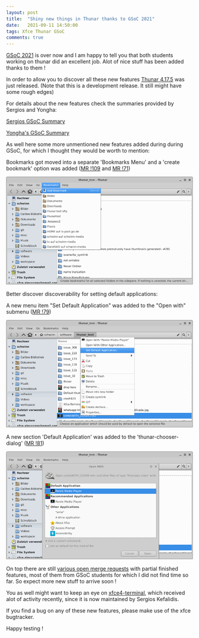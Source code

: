 ```yaml
---
layout: post
title:  "Shiny new things in Thunar thanks to GSoC 2021"
date:   2021-09-11 14:50:00
tags: Xfce Thunar GSoC
comments: true
---
```


[GSoC 2021](https://summerofcode.withgoogle.com) is over now and I am happy to tell you that both students working on thunar did an excellent job. Alot of nice stuff has been added thanks to them !

In order to allow you to discover all these new features [Thunar 4.17.5](https://mail.xfce.org/pipermail/xfce-announce/2021-September/001059.html) was just released.
(Note that this is a development release. It still might have some rough edges)

For details about the new features check the summaries provided by Sergios and Yongha:

[Sergios GSoC Summary](http://users.uoa.gr/~sdi1800073/sources/xfce_blog05.html)

[Yongha's GSoC Summary](https://dev.ikx.kr/GSOC-6th/)

As well here some more unmentioned new features added during during GSoC, for which I thought they would be worth to mention:

Bookmarks got moved into a separate 'Bookmarks Menu' and a 'create bookmark' option was added ([MR !109](https://gitlab.xfce.org/xfce/thunar/-/merge_requests/109) and [MR !71](https://gitlab.xfce.org/xfce/thunar/-/merge_requests/71))

![bookmark menu](/assets/img/bookmark_menu.png)

Better discover discoverability for setting default applications:

A new menu item "Set Default Application" was added to the "Open with" submenu ([MR !79](https://gitlab.xfce.org/xfce/thunar/-/merge_requests/79))

![Open with - Set Default App](/assets/img/default_app_1.png)

A new section 'Default Application' was added to the 'thunar-chooser-dialog' ([MR !81]((https://gitlab.xfce.org/xfce/thunar/-/merge_requests/81)))  

![Default App Section](/assets/img/default_app_2.png)

On top there are still [various open merge requests](https://gitlab.xfce.org/xfce/thunar/-/merge_requests) with partial finished features, most of them from GSoC students for which I did not find time so far.
So expect more new stuff to arrive soon !

You as well might want to keep an eye on [xfce4-terminal](https://gitlab.xfce.org/apps/xfce4-terminal), which received alot of activity recently, since it is now maintained by Sergios Kefalidis.

If you find a bug on any of these new features, please make use of the xfce bugtracker.

Happy testing ! 
